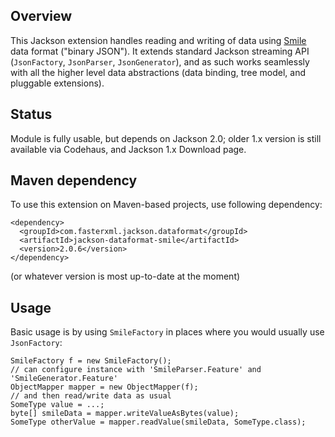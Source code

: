 ## Overview

This Jackson extension handles reading and writing of data using [Smile](http://wiki.fasterxml.com/SmileFormatSpec) data format ("binary JSON").
It extends standard Jackson streaming API (`JsonFactory`, `JsonParser`, `JsonGenerator`), and as such works seamlessly with all the higher level data abstractions (data binding, tree model, and pluggable extensions).

## Status

Module is fully usable, but depends on Jackson 2.0; older 1.x version is still available via Codehaus, and Jackson 1.x Download page.

## Maven dependency

To use this extension on Maven-based projects, use following dependency:

    <dependency>
      <groupId>com.fasterxml.jackson.dataformat</groupId>
      <artifactId>jackson-dataformat-smile</artifactId>
      <version>2.0.6</version>
    </dependency>

(or whatever version is most up-to-date at the moment)

## Usage

Basic usage is by using `SmileFactory` in places where you would usually use `JsonFactory`:

    SmileFactory f = new SmileFactory();
    // can configure instance with 'SmileParser.Feature' and 'SmileGenerator.Feature'
    ObjectMapper mapper = new ObjectMapper(f);
    // and then read/write data as usual
    SomeType value = ...;
    byte[] smileData = mapper.writeValueAsBytes(value);
    SomeType otherValue = mapper.readValue(smileData, SomeType.class);
